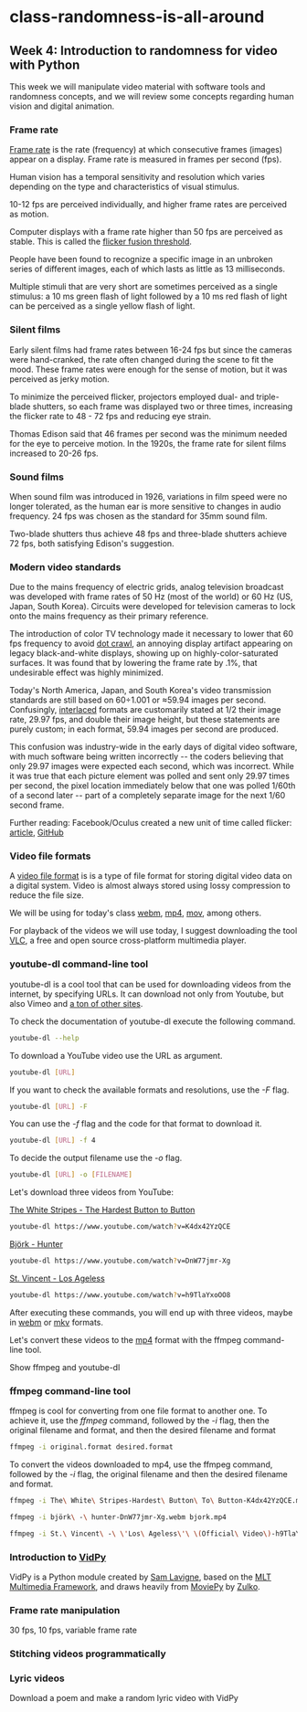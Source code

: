 # class-randomness-is-all-around

## Week 4:  Introduction to randomness for video with Python

This week we will manipulate video material with software tools and randomness concepts, and we will review some concepts regarding human vision and digital animation.

### Frame rate

[Frame rate](https://en.wikipedia.org/wiki/Frame_rate) is the rate (frequency) at which consecutive frames (images) appear on a display. Frame rate is measured in frames per second (fps).

Human vision has a temporal sensitivity and resolution which varies depending on the type and characteristics of visual stimulus.

10-12 fps are perceived individually, and higher frame rates are perceived as motion.

Computer displays with a frame rate higher than 50 fps are perceived as stable. This is called the [flicker fusion threshold](https://en.wikipedia.org/wiki/Flicker_fusion_threshold).

People have been found to recognize a specific image in an unbroken series of different images, each of which lasts as little as 13 milliseconds.

Multiple stimuli that are very short are sometimes perceived as a single stimulus: a 10 ms green flash of light followed by a 10 ms red flash of light can be perceived as a single yellow flash of light.

### Silent films

Early silent films had frame rates between 16-24 fps but since the cameras were hand-cranked, the rate often changed during the scene to fit the mood. These frame rates were enough for the sense of motion, but it was perceived as jerky motion.

To minimize the perceived flicker, projectors employed dual- and triple-blade shutters, so each frame was displayed two or three times, increasing the flicker rate to 48 - 72 fps and reducing eye strain.

Thomas Edison said that 46 frames per second was the minimum needed for the eye to perceive motion. In the 1920s, the frame rate for silent films increased to 20-26 fps.

### Sound films

When sound film was introduced in 1926, variations in film speed were no longer tolerated, as the human ear is more sensitive to changes in audio frequency. 24 fps was chosen as the standard for 35mm sound film.

Two-blade shutters thus achieve 48 fps and three-blade shutters achieve 72 fps, both satisfying Edison's suggestion.

### Modern video standards

Due to the mains frequency of electric grids, analog television broadcast was developed with frame rates of 50 Hz (most of the world) or 60 Hz (US, Japan, South Korea). Circuits were developed for television cameras to lock onto the mains frequency as their primary reference.

The introduction of color TV technology made it necessary to lower that 60 fps frequency to avoid [dot crawl](https://en.wikipedia.org/wiki/Dot_crawl), an annoying display artifact appearing on legacy black-and-white displays, showing up on highly-color-saturated surfaces. It was found that by lowering the frame rate by .1%, that undesirable effect was highly minimized.

Today's North America, Japan, and South Korea's video transmission standards are still based on 60÷1.001 or ≈59.94 images per second. Confusingly, [interlaced](https://en.wikipedia.org/wiki/Interlaced_video) formats are customarily stated at 1/2 their image rate, 29.97 fps, and double their image height, but these statements are purely custom; in each format, 59.94 images per second are produced.

This confusion was industry-wide in the early days of digital video software, with much software being written incorrectly -- the coders believing that only 29.97 images were expected each second, which was incorrect. While it was true that each picture element was polled and sent only 29.97 times per second, the pixel location immediately below that one was polled 1/60th of a second later -- part of a completely separate image for the next 1/60 second frame.

Further reading: Facebook/Oculus created a new unit of time called flicker: [article](https://techcrunch.com/2018/01/22/facebook-invented-a-new-time-unit-called-the-flick-and-its-truly-amazing/), [GitHub](https://github.com/OculusVR/Flicks)

### Video file formats

A [video file format](https://en.wikipedia.org/wiki/Video_file_format) is  is a type of file format for storing digital video data on a digital system. Video is almost always stored using lossy compression to reduce the file size.

We will be using for today's class [webm](https://en.wikipedia.org/wiki/WebM), [mp4](https://en.wikipedia.org/wiki/MPEG-4_Part_14), [mov](https://en.wikipedia.org/wiki/QuickTime_File_Format), among others.

For playback of the videos we will use today, I suggest downloading the tool [VLC](https://www.videolan.org/vlc/index.html), a free and open source cross-platform multimedia player.

### youtube-dl command-line tool

youtube-dl is a cool tool that can be used for downloading videos from the internet, by specifying URLs. It can download not only from Youtube, but also Vimeo and [a ton of other sites](https://rg3.github.io/youtube-dl/supportedsites.html).

To check the documentation of youtube-dl execute the following command.

```bash
youtube-dl --help
```

To download a YouTube video use the URL as argument.

```bash
youtube-dl [URL]
```

If you want to check the available formats and resolutions, use the *-F* flag.

```bash
youtube-dl [URL] -F
```

You can use the *-f* flag and the code for that format to download it.

```bash
youtube-dl [URL] -f 4
```

To decide the output filename use the *-o* flag.

```bash
youtube-dl [URL] -o [FILENAME]
```

Let's download three videos from YouTube:

[The White Stripes - The Hardest Button to Button](https://www.youtube.com/watch?v=K4dx42YzQCE)

```bash
youtube-dl https://www.youtube.com/watch?v=K4dx42YzQCE
```

[Björk - Hunter](https://www.youtube.com/watch?v=DnW77jmr-Xg)

```bash
youtube-dl https://www.youtube.com/watch?v=DnW77jmr-Xg
```

[St. Vincent - Los Ageless](https://www.youtube.com/watch?v=h9TlaYxoOO8)

```bash
youtube-dl https://www.youtube.com/watch?v=h9TlaYxoOO8
```

After executing these commands, you will end up with three videos, maybe in [webm](https://en.wikipedia.org/wiki/WebM) or [mkv](https://en.wikipedia.org/wiki/Matroska) formats.

Let's convert these videos to the [mp4](https://en.wikipedia.org/wiki/MPEG-4_Part_14) format with the ffmpeg command-line tool.

Show ffmpeg and youtube-dl

### ffmpeg command-line tool

ffmpeg is cool for converting from one file format to another one. To achieve it, use the *ffmpeg* command, followed by the *-i* flag, then the original filename and format, and then the desired filename and format

```bash
ffmpeg -i original.format desired.format
```

To convert the videos downloaded to mp4, use the ffmpeg command, followed by the *-i* flag, the original filename and then the desired filename and format.

```bash
ffmpeg -i The\ White\ Stripes-Hardest\ Button\ To\ Button-K4dx42YzQCE.mkv whitestripes.mp4
```

```bash
ffmpeg -i björk\ -\ hunter-DnW77jmr-Xg.webm bjork.mp4
```

```bash
ffmpeg -i St.\ Vincent\ -\ \'Los\ Ageless\'\ \(Official\ Video\)-h9TlaYxoOO8.mkv stvincent.mp4
```

### Introduction to [VidPy](https://antiboredom.github.io/vidpy/)

VidPy is a Python module created by [Sam Lavigne](http://lav.io/), based on the [MLT Multimedia Framework](https://www.mltframework.org/), and draws heavily from [MoviePy](https://github.com/Zulko/moviepy) by [Zulko](https://github.com/Zulko).




### Frame rate manipulation

30 fps, 10 fps, variable frame rate

### Stitching videos programmatically


### Lyric videos

Download a poem and make a random lyric video with VidPy
